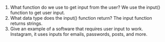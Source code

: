1. What function do we use to get input from the user?
    We use the input() function to get user input.
2. What data type does the input() function return?
    The input function returns strings.
3. Give an example of a software that requires user input to work.
Instagram, it uses inputs for emails, passwords, posts, and more.